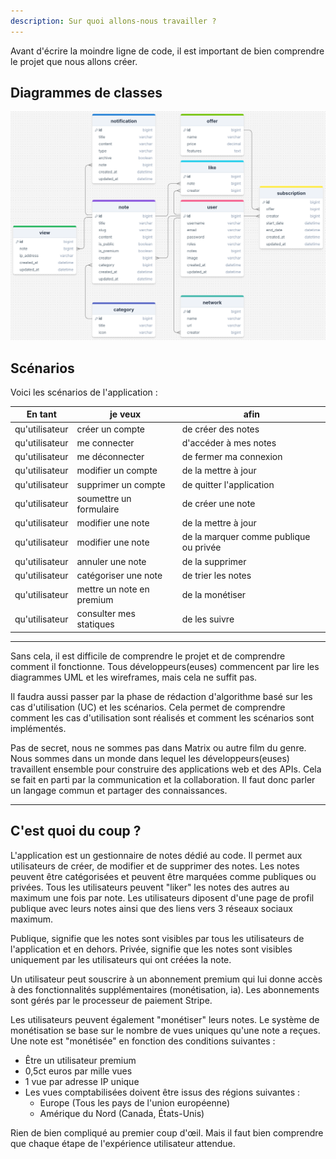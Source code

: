 ```yaml
---
description: Sur quoi allons-nous travailler ?
---
```


Avant d'écrire la moindre ligne de code, il est important de bien comprendre le projet que nous allons créer.

## Diagrammes de classes

![Diagramme de classe](./img/last-classes.png)

##  Scénarios

Voici les scénarios de l'application :

| En tant | je veux | afin |
| --- | --- | --- |
| qu'utilisateur | créer un compte | de créer des notes |
| qu'utilisateur | me connecter | d'accéder à mes notes |
| qu'utilisateur | me déconnecter | de fermer ma connexion |
| qu'utilisateur | modifier un compte | de la mettre à jour |
| qu'utilisateur | supprimer un compte | de quitter l'application |
| qu'utilisateur | soumettre un formulaire | de créer une note |
| qu'utilisateur | modifier une note | de la mettre à jour |
| qu'utilisateur | modifier une note | de la marquer comme publique ou privée |
| qu'utilisateur | annuler une note | de la supprimer |
| qu'utilisateur | catégoriser une note | de trier les notes |
| qu'utilisateur | mettre un note en premium | de la monétiser |
| qu'utilisateur | consulter mes statiques | de les suivre |

---

Sans cela, il est difficile de comprendre le projet et de comprendre comment il fonctionne. Tous développeurs(euses) commencent par lire les diagrammes UML et les wireframes, mais cela ne suffit pas.

Il faudra aussi passer par la phase de rédaction d'algorithme basé sur les cas d'utilisation (UC) et les scénarios. Cela permet de comprendre comment les cas d'utilisation sont réalisés et comment les scénarios sont implémentés.

Pas de secret, nous ne sommes pas dans Matrix ou autre film du genre. Nous sommes dans un monde dans lequel les développeurs(euses) travaillent ensemble pour construire des applications web et des APIs. Cela se fait en parti par la communication et la collaboration. Il faut donc parler un langage commun et partager des connaissances.

---

## C'est quoi du coup ?

L'application est un gestionnaire de notes dédié au code. Il permet aux utilisateurs de créer, de modifier et de supprimer des notes. Les notes peuvent être catégorisées et peuvent être marquées comme publiques ou privées. Tous les utilisateurs peuvent "liker" les notes des autres au maximum une fois par note. Les utilisateurs diposent d'une page de profil publique avec leurs notes ainsi que des liens vers 3 réseaux sociaux maximum.

Publique, signifie que les notes sont visibles par tous les utilisateurs de l'application et en dehors. Privée, signifie que les notes sont visibles uniquement par les utilisateurs qui ont créées la note.

Un utilisateur peut souscrire à un abonnement premium qui lui donne accès à des fonctionnalités supplémentaires (monétisation, ia). Les abonnements sont gérés par le processeur de paiement Stripe.

Les utilisateurs peuvent également "monétiser" leurs notes. Le système de monétisation se base sur le nombre de vues uniques qu'une note a reçues. Une note est "monétisée" en fonction des conditions suivantes :

- Être un utilisateur premium
- 0,5ct euros par mille vues
- 1 vue par adresse IP unique
- Les vues comptabilisées doivent être issus des régions suivantes :
  - Europe (Tous les pays de l'union européenne)
  - Amérique du Nord (Canada, États-Unis)

Rien de bien compliqué au premier coup d'œil. Mais il faut bien comprendre que chaque étape de l'expérience utilisateur attendue.